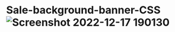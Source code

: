 # Sale-background-banner-CSS![Screenshot 2022-12-17 190130](https://user-images.githubusercontent.com/69422152/208244441-d793e16a-84f7-4a31-8ca8-b3096a52845c.jpg)
